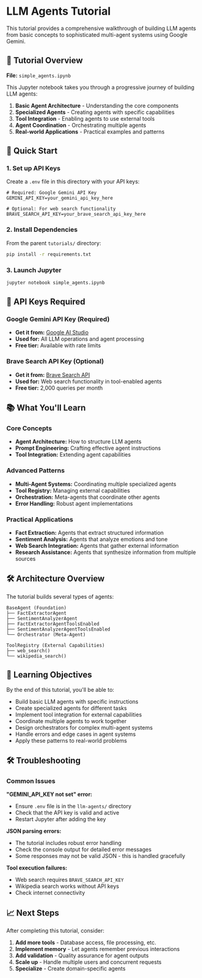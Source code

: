 # LLM Agents Tutorial

This tutorial provides a comprehensive walkthrough of building LLM agents from basic concepts to sophisticated multi-agent systems using Google Gemini.

## 📖 Tutorial Overview

**File:** `simple_agents.ipynb`

This Jupyter notebook takes you through a progressive journey of building LLM agents:

1. **Basic Agent Architecture** - Understanding the core components
2. **Specialized Agents** - Creating agents with specific capabilities
3. **Tool Integration** - Enabling agents to use external tools
4. **Agent Coordination** - Orchestrating multiple agents
5. **Real-world Applications** - Practical examples and patterns

## 🚀 Quick Start

### 1. Set up API Keys

Create a `.env` file in this directory with your API keys:

```env
# Required: Google Gemini API Key
GEMINI_API_KEY=your_gemini_api_key_here

# Optional: For web search functionality
BRAVE_SEARCH_API_KEY=your_brave_search_api_key_here
```

### 2. Install Dependencies

From the parent `tutorials/` directory:
```bash
pip install -r requirements.txt
```

### 3. Launch Jupyter

```bash
jupyter notebook simple_agents.ipynb
```

## 🔑 API Keys Required

### Google Gemini API Key (Required)
- **Get it from:** [Google AI Studio](https://makersuite.google.com/app/apikey)
- **Used for:** All LLM operations and agent processing
- **Free tier:** Available with rate limits

### Brave Search API Key (Optional)
- **Get it from:** [Brave Search API](https://brave.com/search/api/)
- **Used for:** Web search functionality in tool-enabled agents
- **Free tier:** 2,000 queries per month

## 📚 What You'll Learn

### Core Concepts

- **Agent Architecture:** How to structure LLM agents
- **Prompt Engineering:** Crafting effective agent instructions
- **Tool Integration:** Extending agent capabilities

### Advanced Patterns

- **Multi-Agent Systems:** Coordinating multiple specialized agents
- **Tool Registry:** Managing external capabilities
- **Orchestration:** Meta-agents that coordinate other agents
- **Error Handling:** Robust agent implementations

### Practical Applications

- **Fact Extraction:** Agents that extract structured information
- **Sentiment Analysis:** Agents that analyze emotions and tone
- **Web Search Integration:** Agents that gather external information
- **Research Assistance:** Agents that synthesize information from multiple sources

## 🛠️ Architecture Overview

The tutorial builds several types of agents:

```
BaseAgent (Foundation)
├── FactExtractorAgent
├── SentimentAnalyzerAgent
├── FactExtractorAgentToolsEnabled
├── SentimentAnalyzerAgentToolsEnabled
└── Orchestrator (Meta-Agent)

ToolRegistry (External Capabilities)
├── web_search()
└── wikipedia_search()
```

## 🎯 Learning Objectives

By the end of this tutorial, you'll be able to:

- Build basic LLM agents with specific instructions
- Create specialized agents for different tasks
- Implement tool integration for external capabilities
- Coordinate multiple agents to work together
- Design orchestrators for complex multi-agent systems
- Handle errors and edge cases in agent systems
- Apply these patterns to real-world problems

## 🛠️ Troubleshooting

### Common Issues

**"GEMINI_API_KEY not set" error:**
- Ensure `.env` file is in the `llm-agents/` directory
- Check that the API key is valid and active
- Restart Jupyter after adding the key

**JSON parsing errors:**
- The tutorial includes robust error handling
- Check the console output for detailed error messages
- Some responses may not be valid JSON - this is handled gracefully

**Tool execution failures:**
- Web search requires `BRAVE_SEARCH_API_KEY`
- Wikipedia search works without API keys
- Check internet connectivity

## 📈 Next Steps

After completing this tutorial, consider:

1. **Add more tools** - Database access, file processing, etc.
2. **Implement memory** - Let agents remember previous interactions
3. **Add validation** - Quality assurance for agent outputs
4. **Scale up** - Handle multiple users and concurrent requests
5. **Specialize** - Create domain-specific agents

